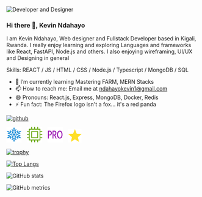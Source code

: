 ![Developer and Designer](https://user-images.githubusercontent.com/89461855/161239866-ca0f273f-e4ce-4d55-9fdf-d40682c3b28c.jpg)

### Hi there 👋, Kevin Ndahayo
I am Kevin Ndahayo, Web designer and Fullstack Developer based in Kigali, Rwanda. I really enjoy learning and exploring Languages and frameworks like React, FastAPI, Node.js and others. I also enjoying wireframing, UI/UX and Designing in general 

Skills: REACT / JS / HTML / CSS / Node.js / Typescript / MongoDB / SQL 

- 🌱 I’m currently learning Mastering FARM, MERN Stacks 
- 📫 How to reach me: Email me at ndahayokevin1@gmail.com 
- 😄 Pronouns: React.js, Express, MongoDB, Docker, Redis 
- ⚡ Fun fact: The Firefox logo isn't a fox… it's a red panda 


[<img src='https://cdn.jsdelivr.net/npm/simple-icons@3.0.1/icons/github.svg' alt='github' height='40'>](https://github.com/kevinNdahayo)  

<a href='https://archiveprogram.github.com/'><img src='https://raw.githubusercontent.com/acervenky/animated-github-badges/master/assets/acbadge.gif' width='40' height='40'></a> <a href='https://docs.github.com/en/developers'><img src='https://raw.githubusercontent.com/acervenky/animated-github-badges/master/assets/devbadge.gif' width='40' height='40'></a> <a href='https://github.com/pricing'><img src='https://raw.githubusercontent.com/acervenky/animated-github-badges/master/assets/pro.gif' width='40' height='40'></a> <a href='https://stars.github.com/'><img src='https://raw.githubusercontent.com/acervenky/animated-github-badges/master/assets/starbadge.gif' width='35' height='35'></a> 

[![trophy](https://github-profile-trophy.vercel.app/?username=kevinNdahayo)](https://github.com/ryo-ma/github-profile-trophy)

[![Top Langs](https://github-readme-stats.vercel.app/api/top-langs/?username=kevinNdahayo)](https://github.com/anuraghazra/github-readme-stats)

![GitHub stats](https://github-readme-stats.vercel.app/api?username=kevinNdahayo&show_icons=true)  

![GitHub metrics](https://metrics.lecoq.io/kevinNdahayo)  

